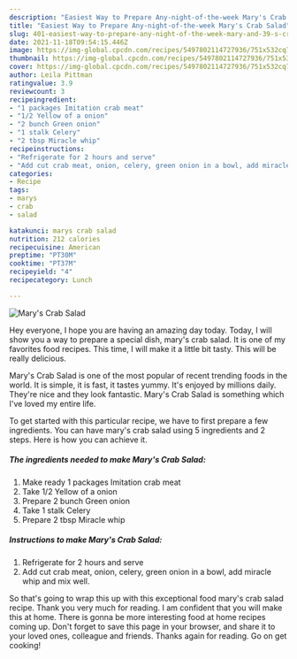 ```yaml
---
description: "Easiest Way to Prepare Any-night-of-the-week Mary's Crab Salad"
title: "Easiest Way to Prepare Any-night-of-the-week Mary's Crab Salad"
slug: 401-easiest-way-to-prepare-any-night-of-the-week-mary-and-39-s-crab-salad
date: 2021-11-18T09:54:15.446Z
image: https://img-global.cpcdn.com/recipes/5497802114727936/751x532cq70/marys-crab-salad-recipe-main-photo.jpg
thumbnail: https://img-global.cpcdn.com/recipes/5497802114727936/751x532cq70/marys-crab-salad-recipe-main-photo.jpg
cover: https://img-global.cpcdn.com/recipes/5497802114727936/751x532cq70/marys-crab-salad-recipe-main-photo.jpg
author: Leila Pittman
ratingvalue: 3.9
reviewcount: 3
recipeingredient:
- "1 packages Imitation crab meat"
- "1/2 Yellow of a onion"
- "2 bunch Green onion"
- "1 stalk Celery"
- "2 tbsp Miracle whip"
recipeinstructions:
- "Refrigerate for 2 hours and serve"
- "Add cut crab meat, onion, celery, green onion in a bowl, add miracle whip and mix well."
categories:
- Recipe
tags:
- marys
- crab
- salad

katakunci: marys crab salad 
nutrition: 212 calories
recipecuisine: American
preptime: "PT30M"
cooktime: "PT37M"
recipeyield: "4"
recipecategory: Lunch

---
```



![Mary&#39;s Crab Salad](https://img-global.cpcdn.com/recipes/5497802114727936/751x532cq70/marys-crab-salad-recipe-main-photo.jpg)

Hey everyone, I hope you are having an amazing day today. Today, I will show you a way to prepare a special dish, mary&#39;s crab salad. It is one of my favorites food recipes. This time, I will make it a little bit tasty. This will be really delicious.

Mary&#39;s Crab Salad is one of the most popular of recent trending foods in the world. It is simple, it is fast, it tastes yummy. It's enjoyed by millions daily. They're nice and they look fantastic. Mary&#39;s Crab Salad is something which I've loved my entire life.




To get started with this particular recipe, we have to first prepare a few ingredients. You can have mary&#39;s crab salad using 5 ingredients and 2 steps. Here is how you can achieve it.

<!--inarticleads1-->

##### The ingredients needed to make Mary&#39;s Crab Salad:

1. Make ready 1 packages Imitation crab meat
1. Take 1/2 Yellow of a onion
1. Prepare 2 bunch Green onion
1. Take 1 stalk Celery
1. Prepare 2 tbsp Miracle whip




<!--inarticleads2-->

##### Instructions to make Mary&#39;s Crab Salad:

1. Refrigerate for 2 hours and serve
1. Add cut crab meat, onion, celery, green onion in a bowl, add miracle whip and mix well.




So that's going to wrap this up with this exceptional food mary&#39;s crab salad recipe. Thank you very much for reading. I am confident that you will make this at home. There is gonna be more interesting food at home recipes coming up. Don't forget to save this page in your browser, and share it to your loved ones, colleague and friends. Thanks again for reading. Go on get cooking!

